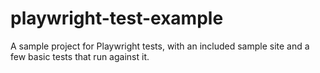 # playwright-test-example
A sample project for Playwright tests, with an included sample site and a few basic tests that run against it. 
